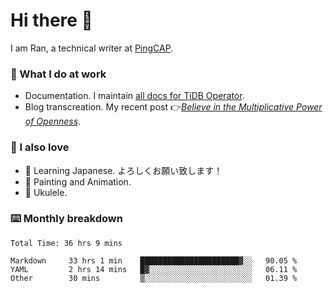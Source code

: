 # Hi there 👋

I am Ran, a technical writer at [PingCAP](https://pingcap.com/).

### 📝 What I do at work

- Documentation. I maintain [all docs for TiDB Operator](https://github.com/pingcap/docs-tidb-operator).
- Blog transcreation. My recent post 👉[*Believe in the Multiplicative Power of Openness*](https://pingcap.com/blog/believe-in-the-multiplicative-power-of-openness-open-source-community).

### 🤠 I also love

- 💬 Learning Japanese. よろしくお願い致します！
- 🎨 Painting and Animation.
- 🎵 Ukulele.

### ⌨️ Monthly breakdown

<!--START_SECTION:waka-->

```text
Total Time: 36 hrs 9 mins

Markdown     33 hrs 1 min    ██████████████████████▓░░   90.05 %
YAML         2 hrs 14 mins   █▓░░░░░░░░░░░░░░░░░░░░░░░   06.11 %
Other        30 mins         ▒░░░░░░░░░░░░░░░░░░░░░░░░   01.39 %
```

<!--END_SECTION:waka-->
